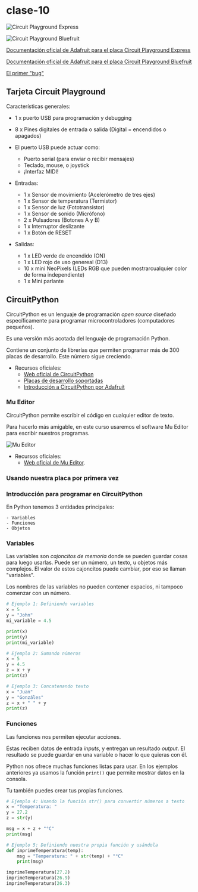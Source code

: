 # clase-10

![Circuit Playground Express](./imagenes/circuit-playground-express.jpg 'Circuit Playground Express')

![Circuit Playground Bluefruit](./imagenes/circuit-playground-bluefruit.jpg 'Circuit Playground Bluefruit')

[Documentación oficial de Adafruit para el placa Circuit Playground Express](https://learn.adafruit.com/adafruit-circuit-playground-express "Circuit Playground Express")

[Documentación oficial de Adafruit para el placa Circuit Playground Bluefruit](https://learn.adafruit.com/adafruit-circuit-playground-bluefruit "Circuit Playground Bluefruit")

[El primer "bug"](https://en.wikipedia.org/wiki/Software_bug 'El primer "bug"')

## Tarjeta Circuit Playground

Características generales:

- 1 x puerto USB para programación y debugging
- 8 x Pines digitales de entrada o salida (Digital = encendidos o apagados)

- El puerto USB puede actuar como:
    - Puerto serial (para enviar o recibir mensajes)
    - Teclado, mouse, o joystick
    - ¡Interfaz MIDI! 

- Entradas:
    - 1 x Sensor de movimiento (Acelerómetro de tres ejes)
    - 1 x Sensor de temperatura (Termistor)
    - 1 x Sensor de luz (Fototransistor)
    - 1 x Sensor de sonido (Micrófono)
    - 2 x Pulsadores (Botones A y B)
    - 1 x Interruptor deslizante
    - 1 x Botón de RESET
- Salidas:
    - 1 x LED verde de encendido (ON)
    - 1 x LED rojo de uso genereal (D13)
    - 10 x mini NeoPixels (LEDs RGB que pueden mostrarcualquier color de forma independiente)
    - 1 x Mini parlante

## CircuitPython

CircuitPython es un lenguaje de programación *open source* diseñado específicamente para programar microcontroladores (computadores pequeños). 

Es una versión más acotada del lenguaje de programación Python.

Contiene un conjunto de librerías que permiten programar más de 300 placas de desarrollo. Este número sigue creciendo.

- Recursos oficiales:
    - [Web oficial de CircuitPython](https://circuitpython.org/ "CircuitPython")
    - [Placas de desarrollo soportadas](https://circuitpython.org/downloads "Placas")
    - [Introducción a CircuitPython por Adafruit](https://learn.adafruit.com/welcome-to-circuitpython/what-is-circuitpython "Introducción a CircuitPython")
    
### Mu Editor

CircuitPython permite escribir el código en cualquier editor de texto.

Para hacerlo más amigable, en este curso usaremos el software Mu Editor para escribir nuestros programas.

![Mu Editor](./imagenes/mu-editor-2.png 'Mu Editor')

- Recursos oficiales:
    - [Web oficial de Mu Editor](https://codewith.mu/ 'Descarga Mu Editor').

### Usando nuestra placa por primera vez



### Introducción para programar en CircuitPython

En Python tenemos 3 entidades principales:

    - Variables
    - Funciones
    - Objetos

### Variables
    
Las variables son *cajoncitos de memoria* donde se pueden guardar cosas para luego usarlas. Puede ser un número, un texto, u objetos más complejos. El valor de estos cajoncitos puede cambiar, por eso se llaman "variables".

Los nombres de las variables no pueden contener espacios, ni tampoco comenzar con un número.

```python
# Ejemplo 1: Definiendo variables
x = 5
y = "John"
mi_variable = 4.5

print(x)
print(y)
print(mi_variable)
```

```python
# Ejemplo 2: Sumando números
x = 5
y = 4.5
z = x + y
print(z)
```

```python
# Ejemplo 3: Concatenando texto
x = "Juan"
y = "Gonzáles"
z = x + " " + y
print(z)
```

### Funciones

Las funciones nos permiten ejecutar acciones. 

Éstas reciben datos de entrada *inputs*, y entregan un resultado *output*. El resultado se puede guardar en una variable o hacer lo que quieras con él.

Python nos ofrece muchas funciones listas para usar. En los ejemplos anteriores ya usamos la función ```print()``` que permite mostrar datos en la consola.

Tu también puedes crear tus propias funciones.

```python
# Ejemplo 4: Usando la función str() para convertir números a texto
x = "Temperatura: "
y = 27.2
z = str(y)

msg = x + z + "°C"
print(msg)
```

```python
# Ejemplo 5: Definiendo nuestra propia función y usándola
def imprimeTemperatura(temp):
    msg = "Temperatura: " + str(temp) + "°C"
    print(msg)

imprimeTemperatura(27.2)
imprimeTemperatura(26.9)
imprimeTemperatura(26.3)
```